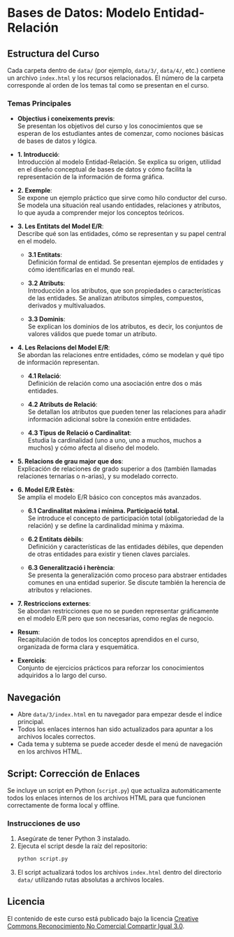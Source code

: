 # Bases de Datos: Modelo Entidad-Relación

## Estructura del Curso

Cada carpeta dentro de `data/` (por ejemplo, `data/3/`, `data/4/`, etc.) contiene un archivo `index.html` y los recursos relacionados. El número de la carpeta corresponde al orden de los temas tal como se presentan en el curso.

### Temas Principales

- **Objectius i coneixements previs**:  
  Se presentan los objetivos del curso y los conocimientos que se esperan de los estudiantes antes de comenzar, como nociones básicas de bases de datos y lógica.

- **1. Introducció**:  
  Introducción al modelo Entidad-Relación. Se explica su origen, utilidad en el diseño conceptual de bases de datos y cómo facilita la representación de la información de forma gráfica.

- **2. Exemple**:  
  Se expone un ejemplo práctico que sirve como hilo conductor del curso. Se modela una situación real usando entidades, relaciones y atributos, lo que ayuda a comprender mejor los conceptos teóricos.

- **3. Les Entitats del Model E/R**:  
  Describe qué son las entidades, cómo se representan y su papel central en el modelo.

  - **3.1 Entitats**:  
    Definición formal de entidad. Se presentan ejemplos de entidades y cómo identificarlas en el mundo real.

  - **3.2 Atributs**:  
    Introducción a los atributos, que son propiedades o características de las entidades. Se analizan atributos simples, compuestos, derivados y multivaluados.

  - **3.3 Dominis**:  
    Se explican los dominios de los atributos, es decir, los conjuntos de valores válidos que puede tomar un atributo.

- **4. Les Relacions del Model E/R**:  
  Se abordan las relaciones entre entidades, cómo se modelan y qué tipo de información representan.

  - **4.1 Relació**:  
    Definición de relación como una asociación entre dos o más entidades.

  - **4.2 Atributs de Relació**:  
    Se detallan los atributos que pueden tener las relaciones para añadir información adicional sobre la conexión entre entidades.

  - **4.3 Tipus de Relació o Cardinalitat**:  
    Estudia la cardinalidad (uno a uno, uno a muchos, muchos a muchos) y cómo afecta al diseño del modelo.

- **5. Relacions de grau major que dos**:  
  Explicación de relaciones de grado superior a dos (también llamadas relaciones ternarias o n-arias), y su modelado correcto.

- **6. Model E/R Estès**:  
  Se amplía el modelo E/R básico con conceptos más avanzados.

  - **6.1 Cardinalitat màxima i mínima. Participació total.**  
    Se introduce el concepto de participación total (obligatoriedad de la relación) y se define la cardinalidad mínima y máxima.

  - **6.2 Entitats dèbils**:  
    Definición y características de las entidades débiles, que dependen de otras entidades para existir y tienen claves parciales.

  - **6.3 Generalització i herència**:  
    Se presenta la generalización como proceso para abstraer entidades comunes en una entidad superior. Se discute también la herencia de atributos y relaciones.

- **7. Restriccions externes**:  
  Se abordan restricciones que no se pueden representar gráficamente en el modelo E/R pero que son necesarias, como reglas de negocio.

- **Resum**:  
  Recapitulación de todos los conceptos aprendidos en el curso, organizada de forma clara y esquemática.

- **Exercicis**:  
  Conjunto de ejercicios prácticos para reforzar los conocimientos adquiridos a lo largo del curso.

## Navegación

- Abre `data/3/index.html` en tu navegador para empezar desde el índice principal.
- Todos los enlaces internos han sido actualizados para apuntar a los archivos locales correctos.
- Cada tema y subtema se puede acceder desde el menú de navegación en los archivos HTML.

## Script: Corrección de Enlaces

Se incluye un script en Python (`script.py`) que actualiza automáticamente todos los enlaces internos de los archivos HTML para que funcionen correctamente de forma local y offline.

### Instrucciones de uso

1. Asegúrate de tener Python 3 instalado.
2. Ejecuta el script desde la raíz del repositorio:
   ```sh
   python script.py
   ```
3. El script actualizará todos los archivos `index.html` dentro del directorio `data/` utilizando rutas absolutas a archivos locales.

## Licencia

El contenido de este curso está publicado bajo la licencia [Creative Commons Reconocimiento No Comercial Compartir Igual 3.0](http://creativecommons.org/licenses/by-nc-sa/3.0/).
